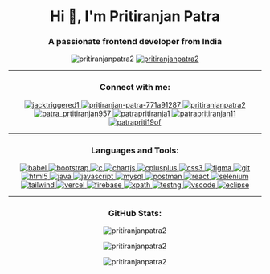 <h1 align="center">Hi 👋, I'm Pritiranjan Patra</h1>
<h3 align="center">A passionate frontend developer from India</h3>

<p align="center">
  <img src="https://komarev.com/ghpvc/?username=pritiranjanpatra2&label=Profile%20views&color=0e75b6&style=flat" alt="pritiranjanpatra2" />
  <a href="https://github.com/ryo-ma/github-profile-trophy"><img src="https://github-profile-trophy.vercel.app/?username=pritiranjanpatra2&theme=onedark" alt="pritiranjanpatra2" /></a>
</p>

---

<h3 align="center">Connect with me:</h3>
<p align="center">
  <a href="https://twitter.com/jacktriggered1" target="blank">
    <img src="https://img.shields.io/badge/Twitter-1DA1F2?style=for-the-badge&logo=twitter&logoColor=white" alt="jacktriggered1" />
  </a>
  <a href="https://linkedin.com/in/pritiranjan-patra-771a91287" target="blank">
    <img src="https://img.shields.io/badge/LinkedIn-0A66C2?style=for-the-badge&logo=linkedin&logoColor=white" alt="pritiranjan-patra-771a91287" />
  </a>
  <a href="https://codesandbox.com/pritiranjanpatra2" target="blank">
    <img src="https://img.shields.io/badge/CodeSandbox-151515?style=for-the-badge&logo=codesandbox&logoColor=white" alt="pritiranjanpatra2" />
  </a>
  <a href="https://instagram.com/patra_prtitiranjan957" target="blank">
    <img src="https://img.shields.io/badge/Instagram-E4405F?style=for-the-badge&logo=instagram&logoColor=white" alt="patra_prtitiranjan957" />
  </a>
  <a href="https://www.hackerrank.com/patrapritiranja1" target="blank">
    <img src="https://img.shields.io/badge/HackerRank-2EC866?style=for-the-badge&logo=hackerrank&logoColor=white" alt="patrapritiranja1" />
  </a>
  <a href="https://www.leetcode.com/patrapritiranjan11" target="blank">
    <img src="https://img.shields.io/badge/LeetCode-FFA116?style=for-the-badge&logo=leetcode&logoColor=black" alt="patrapritiranjan11" />
  </a>
  <a href="https://auth.geeksforgeeks.org/user/patrapriti19of" target="blank">
    <img src="https://img.shields.io/badge/GeeksforGeeks-008000?style=for-the-badge&logo=geeksforgeeks&logoColor=white" alt="patrapriti19of" />
  </a>
</p>

---

<h3 align="center">Languages and Tools:</h3>
<p align="center">
  <a href="https://babeljs.io/" target="_blank" rel="noreferrer">
    <img src="https://img.shields.io/badge/Babel-F9DC3E?style=for-the-badge&logo=babel&logoColor=black" alt="babel" />
  </a>
  <a href="https://getbootstrap.com" target="_blank" rel="noreferrer">
    <img src="https://img.shields.io/badge/Bootstrap-563D7C?style=for-the-badge&logo=bootstrap&logoColor=white" alt="bootstrap" />
  </a>
  <a href="https://www.cprogramming.com/" target="_blank" rel="noreferrer">
    <img src="https://img.shields.io/badge/C-00599C?style=for-the-badge&logo=c&logoColor=white" alt="c" />
  </a>
  <a href="https://www.chartjs.org" target="_blank" rel="noreferrer">
    <img src="https://img.shields.io/badge/Chart.js-F5788D?style=for-the-badge&logo=chartdotjs&logoColor=white" alt="chartjs" />
  </a>
  <a href="https://www.w3schools.com/cpp/" target="_blank" rel="noreferrer">
    <img src="https://img.shields.io/badge/C++-00599C?style=for-the-badge&logo=cplusplus&logoColor=white" alt="cplusplus" />
  </a>
  <a href="https://www.w3schools.com/css/" target="_blank" rel="noreferrer">
    <img src="https://img.shields.io/badge/CSS3-1572B6?style=for-the-badge&logo=css3&logoColor=white" alt="css3" />
  </a>
  <a href="https://www.figma.com/" target="_blank" rel="noreferrer">
    <img src="https://img.shields.io/badge/Figma-F24E1E?style=for-the-badge&logo=figma&logoColor=white" alt="figma" />
  </a>
  <a href="https://git-scm.com/" target="_blank" rel="noreferrer">
    <img src="https://img.shields.io/badge/Git-F05032?style=for-the-badge&logo=git&logoColor=white" alt="git" />
  </a>
  <a href="https://www.w3.org/html/" target="_blank" rel="noreferrer">
    <img src="https://img.shields.io/badge/HTML5-E34F26?style=for-the-badge&logo=html5&logoColor=white" alt="html5" />
  </a>
  <a href="https://www.java.com" target="_blank" rel="noreferrer">
    <img src="https://img.shields.io/badge/Java-007396?style=for-the-badge&logo=java&logoColor=white" alt="java" />
  </a>
  <a href="https://developer.mozilla.org/en-US/docs/Web/JavaScript" target="_blank" rel="noreferrer">
    <img src="https://img.shields.io/badge/JavaScript-F7DF1E?style=for-the-badge&logo=javascript&logoColor=black" alt="javascript" />
  </a>
  <a href="https://www.mysql.com/" target="_blank" rel="noreferrer">
    <img src="https://img.shields.io/badge/MySQL-4479A1?style=for-the-badge&logo=mysql&logoColor=white" alt="mysql" />
  </a>
  <a href="https://postman.com" target="_blank" rel="noreferrer">
    <img src="https://img.shields.io/badge/Postman-FF6C37?style=for-the-badge&logo=postman&logoColor=white" alt="postman" />
  </a>
  <a href="https://reactjs.org/" target="_blank" rel="noreferrer">
    <img src="https://img.shields.io/badge/React-20232A?style=for-the-badge&logo=react&logoColor=61DAFB" alt="react" />
  </a>
  <a href="https://www.selenium.dev" target="_blank" rel="noreferrer">
    <img src="https://img.shields.io/badge/Selenium-43B02A?style=for-the-badge&logo=selenium&logoColor=white" alt="selenium" />
  </a>
  <a href="https://tailwindcss.com/" target="_blank" rel="noreferrer">
    <img src="https://img.shields.io/badge/TailwindCSS-38B2AC?style=for-the-badge&logo=tailwind-css&logoColor=white" alt="tailwind" />
  </a>
  <a href="https://vercel.com/" target="_blank" rel="noreferrer">
    <img src="https://img.shields.io/badge/Vercel-000000?style=for-the-badge&logo=vercel&logoColor=white" alt="vercel" />
  </a>
  <a href="https://firebase.google.com/" target="_blank" rel="noreferrer">
    <img src="https://img.shields.io/badge/Firebase-FFCA28?style=for-the-badge&logo=firebase&logoColor=black" alt="firebase" />
  </a>
  <a href="https://www.w3schools.com/xml/xpath_intro.asp" target="_blank" rel="noreferrer">
    <img src="https://img.shields.io/badge/XPath-2E93AD?style=for-the-badge&logo=xpath&logoColor=white" alt="xpath" />
  </a>
  <a href="https://testng.org/doc/" target="_blank" rel="noreferrer">
    <img src="https://img.shields.io/badge/TestNG-FF8300?style=for-the-badge&logo=testng&logoColor=white" alt="testng" />
  </a>
  <a href="https://code.visualstudio.com/" target="_blank" rel="noreferrer">
    <img src="https://img.shields.io/badge/VS%20Code-007ACC?style=for-the-badge&logo=visual-studio-code&logoColor=white" alt="vscode" />
  </a>
  <a href="https://www.eclipse.org/" target="_blank" rel="noreferrer">
    <img src="https://img.shields.io/badge/Eclipse-2C2255?style=for-the-badge&logo=eclipse&logoColor=white" alt="eclipse" />
  </a>
</p>

---

<h3 align="center">GitHub Stats:</h3>
<p align="center">
  <img src="https://github-readme-stats.vercel.app/api/top-langs?username=pritiranjanpatra2&show_icons=true&locale=en&layout=compact" alt="pritiranjanpatra2" />
</p>
<p align="center">
  <img src="https://github-readme-stats.vercel.app/api?username=pritiranjanpatra2&show_icons=true&locale=en" alt="pritiranjanpatra2" />
</p>
<p align="center">
  <img src="https://github-readme-streak-stats.herokuapp.com/?user=pritiranjanpatra2&" alt="pritiranjanpatra2" />
</p>
